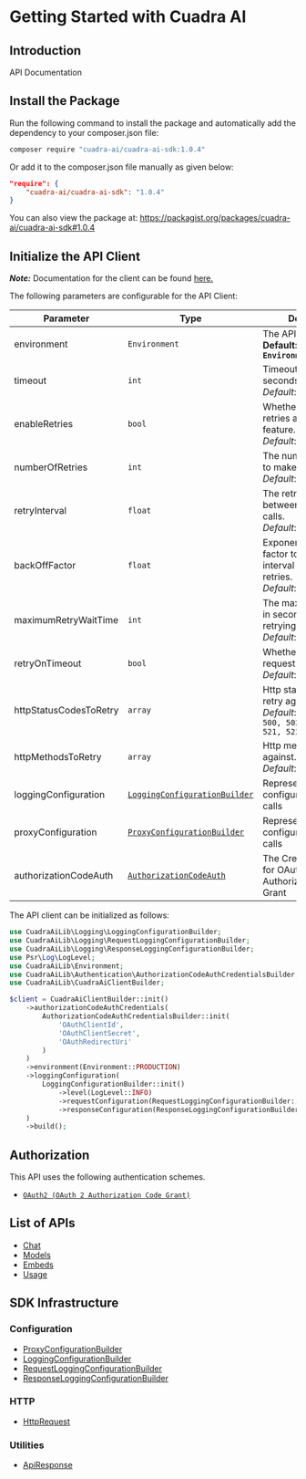 
# Getting Started with Cuadra AI

## Introduction

API Documentation

## Install the Package

Run the following command to install the package and automatically add the dependency to your composer.json file:

```bash
composer require "cuadra-ai/cuadra-ai-sdk:1.0.4"
```

Or add it to the composer.json file manually as given below:

```json
"require": {
    "cuadra-ai/cuadra-ai-sdk": "1.0.4"
}
```

You can also view the package at:
https://packagist.org/packages/cuadra-ai/cuadra-ai-sdk#1.0.4

## Initialize the API Client

**_Note:_** Documentation for the client can be found [here.](https://www.github.com/cuadra-ai/cuadra-ai-php-sdk/tree/1.0.4/doc/client.md)

The following parameters are configurable for the API Client:

| Parameter | Type | Description |
|  --- | --- | --- |
| environment | `Environment` | The API environment. <br> **Default: `Environment.PRODUCTION`** |
| timeout | `int` | Timeout for API calls in seconds.<br>*Default*: `30` |
| enableRetries | `bool` | Whether to enable retries and backoff feature.<br>*Default*: `false` |
| numberOfRetries | `int` | The number of retries to make.<br>*Default*: `0` |
| retryInterval | `float` | The retry time interval between the endpoint calls.<br>*Default*: `1` |
| backOffFactor | `float` | Exponential backoff factor to increase interval between retries.<br>*Default*: `2` |
| maximumRetryWaitTime | `int` | The maximum wait time in seconds for overall retrying requests.<br>*Default*: `0` |
| retryOnTimeout | `bool` | Whether to retry on request timeout.<br>*Default*: `true` |
| httpStatusCodesToRetry | `array` | Http status codes to retry against.<br>*Default*: `408, 413, 429, 500, 502, 503, 504, 521, 522, 524` |
| httpMethodsToRetry | `array` | Http methods to retry against.<br>*Default*: `'GET', 'PUT'` |
| loggingConfiguration | [`LoggingConfigurationBuilder`](https://www.github.com/cuadra-ai/cuadra-ai-php-sdk/tree/1.0.4/doc/logging-configuration-builder.md) | Represents the logging configurations for API calls |
| proxyConfiguration | [`ProxyConfigurationBuilder`](https://www.github.com/cuadra-ai/cuadra-ai-php-sdk/tree/1.0.4/doc/proxy-configuration-builder.md) | Represents the proxy configurations for API calls |
| authorizationCodeAuth | [`AuthorizationCodeAuth`](https://www.github.com/cuadra-ai/cuadra-ai-php-sdk/tree/1.0.4/doc/auth/oauth-2-authorization-code-grant.md) | The Credentials Setter for OAuth 2 Authorization Code Grant |

The API client can be initialized as follows:

```php
use CuadraAiLib\Logging\LoggingConfigurationBuilder;
use CuadraAiLib\Logging\RequestLoggingConfigurationBuilder;
use CuadraAiLib\Logging\ResponseLoggingConfigurationBuilder;
use Psr\Log\LogLevel;
use CuadraAiLib\Environment;
use CuadraAiLib\Authentication\AuthorizationCodeAuthCredentialsBuilder;
use CuadraAiLib\CuadraAiClientBuilder;

$client = CuadraAiClientBuilder::init()
    ->authorizationCodeAuthCredentials(
        AuthorizationCodeAuthCredentialsBuilder::init(
            'OAuthClientId',
            'OAuthClientSecret',
            'OAuthRedirectUri'
        )
    )
    ->environment(Environment::PRODUCTION)
    ->loggingConfiguration(
        LoggingConfigurationBuilder::init()
            ->level(LogLevel::INFO)
            ->requestConfiguration(RequestLoggingConfigurationBuilder::init()->body(true))
            ->responseConfiguration(ResponseLoggingConfigurationBuilder::init()->headers(true))
    )
    ->build();
```

## Authorization

This API uses the following authentication schemes.

* [`OAuth2 (OAuth 2 Authorization Code Grant)`](https://www.github.com/cuadra-ai/cuadra-ai-php-sdk/tree/1.0.4/doc/auth/oauth-2-authorization-code-grant.md)

## List of APIs

* [Chat](https://www.github.com/cuadra-ai/cuadra-ai-php-sdk/tree/1.0.4/doc/controllers/chat.md)
* [Models](https://www.github.com/cuadra-ai/cuadra-ai-php-sdk/tree/1.0.4/doc/controllers/models.md)
* [Embeds](https://www.github.com/cuadra-ai/cuadra-ai-php-sdk/tree/1.0.4/doc/controllers/embeds.md)
* [Usage](https://www.github.com/cuadra-ai/cuadra-ai-php-sdk/tree/1.0.4/doc/controllers/usage.md)

## SDK Infrastructure

### Configuration

* [ProxyConfigurationBuilder](https://www.github.com/cuadra-ai/cuadra-ai-php-sdk/tree/1.0.4/doc/proxy-configuration-builder.md)
* [LoggingConfigurationBuilder](https://www.github.com/cuadra-ai/cuadra-ai-php-sdk/tree/1.0.4/doc/logging-configuration-builder.md)
* [RequestLoggingConfigurationBuilder](https://www.github.com/cuadra-ai/cuadra-ai-php-sdk/tree/1.0.4/doc/request-logging-configuration-builder.md)
* [ResponseLoggingConfigurationBuilder](https://www.github.com/cuadra-ai/cuadra-ai-php-sdk/tree/1.0.4/doc/response-logging-configuration-builder.md)

### HTTP

* [HttpRequest](https://www.github.com/cuadra-ai/cuadra-ai-php-sdk/tree/1.0.4/doc/http-request.md)

### Utilities

* [ApiResponse](https://www.github.com/cuadra-ai/cuadra-ai-php-sdk/tree/1.0.4/doc/api-response.md)

